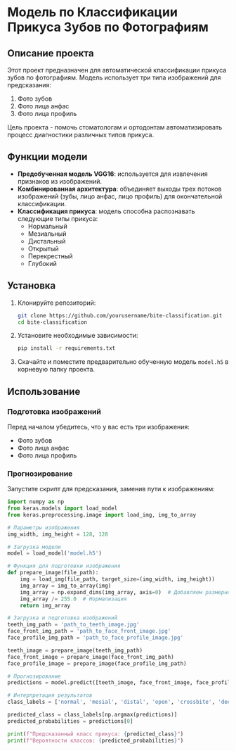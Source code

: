 # Модель по Классификации Прикуса Зубов по Фотографиям

## Описание проекта

Этот проект предназначен для автоматической классификации прикуса зубов по фотографиям. Модель использует три типа изображений для предсказания:

1. Фото зубов
2. Фото лица анфас
3. Фото лица профиль

Цель проекта - помочь стоматологам и ортодонтам автоматизировать процесс диагностики различных типов прикуса.

## Функции модели

- **Предобученная модель VGG16**: используется для извлечения признаков из изображений.
- **Комбинированная архитектура**: объединяет выходы трех потоков изображений (зубы, лицо анфас, лицо профиль) для окончательной классификации.
- **Классификация прикуса**: модель способна распознавать следующие типы прикуса:
  - Нормальный
  - Мезиальный
  - Дистальный
  - Открытый
  - Перекрестный
  - Глубокий

## Установка

1. Клонируйте репозиторий:
    ```bash
    git clone https://github.com/yourusername/bite-classification.git
    cd bite-classification
    ```

2. Установите необходимые зависимости:
    ```bash
    pip install -r requirements.txt
    ```

3. Скачайте и поместите предварительно обученную модель `model.h5` в корневую папку проекта.

## Использование

### Подготовка изображений

Перед началом убедитесь, что у вас есть три изображения:
- Фото зубов
- Фото лица анфас
- Фото лица профиль

### Прогнозирование

Запустите скрипт для предсказания, заменив пути к изображениям:
```python
import numpy as np
from keras.models import load_model
from keras.preprocessing.image import load_img, img_to_array

# Параметры изображения
img_width, img_height = 128, 128

# Загрузка модели
model = load_model('model.h5')

# Функция для подготовки изображения
def prepare_image(file_path):
    img = load_img(file_path, target_size=(img_width, img_height))
    img_array = img_to_array(img)
    img_array = np.expand_dims(img_array, axis=0)  # Добавляем размерность для batch
    img_array /= 255.0  # Нормализация
    return img_array

# Загрузка и подготовка изображений
teeth_img_path = 'path_to_teeth_image.jpg'
face_front_img_path = 'path_to_face_front_image.jpg'
face_profile_img_path = 'path_to_face_profile_image.jpg'

teeth_image = prepare_image(teeth_img_path)
face_front_image = prepare_image(face_front_img_path)
face_profile_image = prepare_image(face_profile_img_path)

# Прогнозирование
predictions = model.predict([teeth_image, face_front_image, face_profile_image])

# Интерпретация результатов
class_labels = ['normal', 'mesial', 'distal', 'open', 'crossbite', 'deep']

predicted_class = class_labels[np.argmax(predictions)]
predicted_probabilities = predictions[0]

print(f"Предсказанный класс прикуса: {predicted_class}")
print(f"Вероятности классов: {predicted_probabilities}")
